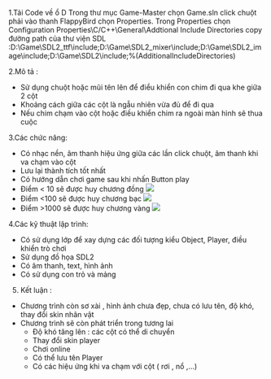 1.Tải Code về ổ D
Trong thư mục Game-Master chọn Game.sln
click chuột phải vào thanh FlappyBird chọn Properties. Trong Properties chọn  Configuration Properties\C/C++\General\Addtional Include Directories copy đường path của thư viện SDL :D:\Game\SDL2_ttf\include;D:\Game\SDL2_mixer\include;D:\Game\SDL2_image\include;D:\Game\SDL2\include;%(AdditionalIncludeDirectories)

2.Mô tả :
- Sử dụng chuột hoặc mũi tên lên để điểu khiển con chim đi qua khe giữa 2 cột
- Khoảng cách giữa các cột là ngẫu nhiên vừa đủ để đi qua
- Nếu chim chạm vào cột hoặc điều khiển chim ra ngoài màn hình sẽ thua cuộc


3.Các chức năng:
- Có nhạc nền, âm thanh hiệu ứng giữa các lần click chuột, âm thanh khi va chạm vào cột
- Lưu lại thành tích tốt nhất
- Có hướng dẫn chơi game sau khi nhấn Button play
- Điểm < 10 sẽ được huy chương đồng ![](Game/BronzeMedal.png)
- Điểm <100 sẽ được huy chương bạc ![](Game/SilverMedal.png)
- Điểm >1000 sẽ được huy chương vàng ![](Game/GoldMedal.png)


4.Các kỹ thuật lập trình:
- Có sử dụng lớp để xay dựng các đối tượng kiểu Object, Player, điều khiển trò chơi
- Sử dụng đồ họa SDL2
- Có âm thanh, text, hình ảnh
- Có sử dụng con trỏ và mảng


5. Kết luận :
- Chương trình còn sơ xài , hình ảnh chưa đẹp, chưa có lưu tên, độ khó, thay đổi skin nhân vật
- Chương trình sẽ còn phát triển trong tương lai
  + Độ khó tăng lên : các cột có thể di chuyển
  + Thay đổi skin player
  + Chơi online
  + Có thể lưu tên Player
  + Có các hiệu ứng khi va chạm với cột ( rơi , nổ ,...)
